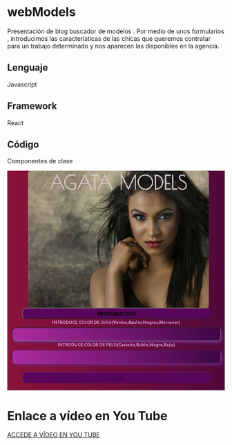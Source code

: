 <h1>webModels</h1>

<p>Presentación de blog buscador de modelos . Por medio de unos formularios , introducimos las características de las chicas que queremos contratar para un trabajo determinado y nos aparecen las disponibles en la agencia. </p>

<h2>Lenguaje</h2>

<P>Javascript</P>

<h2>Framework</h2>

<P>React</P>
<h2>Código</h2>

<P>Componentes de clase</P>

<img src="./imgReadme/models.jpg">


<h1>Enlace a vídeo en You Tube</h1>

 <a href="https://youtu.be/VRQz1wNqZ2E">ACCEDE A VÍDEO EN YOU TUBE</a> 